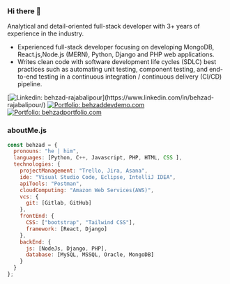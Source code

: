 ### Hi there 👋

Analytical and detail-oriented full-stack developer with 3+ years of experience in the industry.
- Experienced full-stack developer focusing on developing MongoDB, React.js,Node.js (MERN), Python, Django and PHP web applications. 
- Writes clean code with software development life cycles (SDLC) best practices such as automating unit testing, component testing, and end-to-end testing in a continuous integration / continuous delivery (CI/CD) pipeline.

[![Linkedin: behzad-rajabalipour](https://img.shields.io/badge/-BehzadRajabalipour-blue?style=flat-square&logo=Linkedin&logoColor=white&link=https://[https://www.linkedin.com/in/behzad-rajabalipour/]([https://www.linkedin.com/in/behzad-rajabalipour/](https://www.linkedin.com/in/behzad-rajabalipour/)))](https://www.linkedin.com/in/behzad-rajabalipour/)
[![Portfolio: behzaddevdemo.com](https://img.shields.io/badge/-BehzadDevDemo-green?style=flat-square&link=https://behzaddevdemo.com)](https://behzaddevdemo.com)
[![Portfolio: behzadportfolio.com](https://img.shields.io/badge/-BehzadPortfolio-red?style=flat-square&link=https://behzadportfolio.com)](https://behzadportfolio.com)

### aboutMe.js

```javascript
const behzad = {
  pronouns: "he | him",
  languages: [Python, C++, Javascript, PHP, HTML, CSS ],
  technologies: {
    projectManagement: "Trello, Jira, Asana",
    ide: "Visual Studio Code, Eclipse, IntelliJ IDEA",
    apiTools: "Postman",
    cloudComputing: "Amazon Web Services(AWS)",
    vcs: {
      git: [Gitlab, GitHub]
    },
    frontEnd: {
      CSS: ["bootstrap", "Tailwind CSS"],
      framework: [React, Django]
    },
    backEnd: {
      js: [NodeJs, Django, PHP],
      database: [MySQL, MSSQL, Oracle, MongoDB]
    }    
  }
};
```


